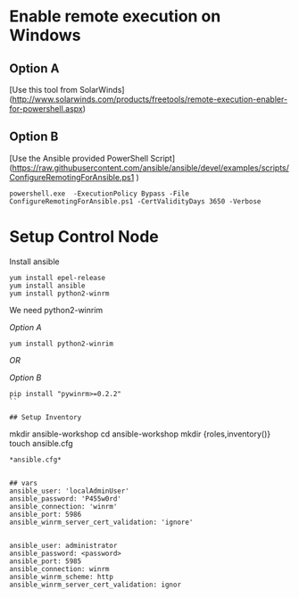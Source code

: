 # Enable remote execution on Windows

## Option A
[Use this tool from SolarWinds] (http://www.solarwinds.com/products/freetools/remote-execution-enabler-for-powershell.aspx)

## Option B
[Use the Ansible provided PowerShell Script] (https://raw.githubusercontent.com/ansible/ansible/devel/examples/scripts/ConfigureRemotingForAnsible.ps1
)
```
powershell.exe  -ExecutionPolicy Bypass -File ConfigureRemotingForAnsible.ps1 -CertValidityDays 3650 -Verbose
```

# Setup Control Node

Install ansible
```
yum install epel-release
yum install ansible
yum install python2-winrm
```

We need python2-winrim 

_Option A_
```
yum install python2-winrim 
```
*OR*

_Option B_

```
pip install "pywinrm>=0.2.2"
``

## Setup Inventory

```
mkdir ansible-workshop
cd ansible-workshop
mkdir {roles,inventory()}
touch ansible.cfg
```
*ansible.cfg*


## vars
ansible_user: 'localAdminUser'
ansible_password: 'P455w0rd'
ansible_connection: 'winrm'
ansible_port: 5986
ansible_winrm_server_cert_validation: 'ignore'


ansible_user: administrator
ansible_password: <password>
ansible_port: 5985
ansible_connection: winrm
ansible_winrm_scheme: http
ansible_winrm_server_cert_validation: ignor


